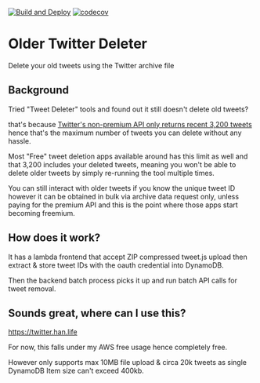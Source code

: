 [![Build and Deploy](https://github.com/logan-han/twitter-deleter/actions/workflows/deploy.yml/badge.svg?branch=main)](https://github.com/logan-han/twitter-deleter/actions/workflows/deploy.yml)
[![codecov](https://codecov.io/gh/logan-han/twitter-deleter/branch/main/graph/badge.svg?token=LhKvIYdu4P)](https://codecov.io/gh/logan-han/twitter-deleter)

# Older Twitter Deleter

Delete your old tweets using the Twitter archive file


## Background

Tried "Tweet Deleter" tools and found out it still doesn't delete old tweets?

that's because [Twitter's non-premium API only returns recent 3,200 tweets](https://developer.twitter.com/en/docs/twitter-api/v1/tweets/timelines/api-reference/get-statuses-user_timeline) hence that's the maximum number of tweets you can delete without any hassle.

Most "Free" tweet deletion apps available around has this limit as well and that 3,200 includes your deleted tweets, meaning you won't be able to delete older tweets by simply re-running the tool multiple times.

You can still interact with older tweets if you know the unique tweet ID however it can be obtained in bulk via archive data request only, unless paying for the premium API and this is the point where those apps start becoming freemium.

## How does it work?

It has a lambda frontend that accept ZIP compressed tweet.js upload then extract & store tweet IDs with the oauth credential into DynamoDB.

Then the backend batch process picks it up and run batch API calls for tweet removal.

## Sounds great, where can I use this?

https://twitter.han.life

For now, this falls under my AWS free usage hence completely free.

However only supports max 10MB file upload & circa 20k tweets as single DynamoDB Item size can't exceed 400kb.
